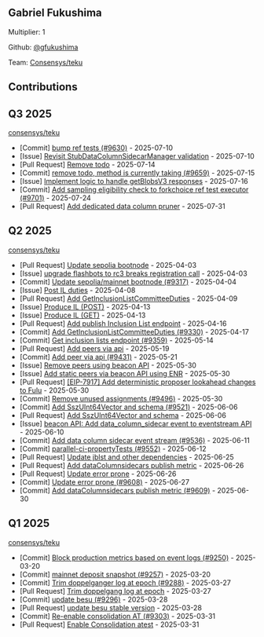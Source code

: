 
## Gabriel Fukushima
Multiplier: 1

Github: [@gfukushima](https://github.com/gfukushima)

Team: [Consensys/teku](https://github.com/Consensys/teku/pulls?q=author%3Agfukushima)

## Contributions

## Q3 2025


[consensys/teku](https://github.com/consensys/teku)
* [Commit] [bump ref tests (#9630)](https://github.com/Consensys/teku/commit/ff7c72232b68eed31dc1e9e264c58f56d5d1361f) - 2025-07-10
* [Issue] [Revisit StubDataColumnSidecarManager validation](https://github.com/Consensys/teku/issues/9652) - 2025-07-10
* [Pull Request] [Remove todo](https://github.com/Consensys/teku/pull/9659) - 2025-07-14
* [Commit] [remove todo, method is currently taking (#9659)](https://github.com/Consensys/teku/commit/6985a86829acb526356bcd7ec3c5f35366e6ff1d) - 2025-07-15
* [Issue] [Implement logic to handle getBlobsV3 responses](https://github.com/Consensys/teku/issues/9668) - 2025-07-16
* [Commit] [Add sampling eligibility check to forkchoice ref test executor (#9701)](https://github.com/Consensys/teku/commit/a4179d1f3e7a6cb4b5d6c4e316ddf66d6163c06e) - 2025-07-24
* [Pull Request] [Add dedicated data column pruner](https://github.com/Consensys/teku/pull/9733) - 2025-07-31
## Q2 2025


[consensys/teku](https://github.com/consensys/teku)
* [Pull Request] [Update sepolia bootnode](https://github.com/Consensys/teku/pull/9317) - 2025-04-03
* [Issue] [upgrade flashbots to rc3 breaks registration call](https://github.com/Consensys/teku/issues/9316) - 2025-04-03
* [Commit] [Update sepolia/mainnet bootnode (#9317)](https://github.com/Consensys/teku/commit/7c47c6918fe8f5d6aceb5229360f04773ed639b7) - 2025-04-04
* [Issue] [Post IL duties](https://github.com/Consensys/teku/issues/9326) - 2025-04-08
* [Pull Request] [Add GetInclusionListCommitteeDuties](https://github.com/Consensys/teku/pull/9330) - 2025-04-09
* [Issue] [Produce IL (POST)](https://github.com/Consensys/teku/issues/9346) - 2025-04-13
* [Issue] [Produce IL (GET)](https://github.com/Consensys/teku/issues/9345) - 2025-04-13
* [Pull Request] [Add publish Inclusion List endpoint](https://github.com/Consensys/teku/pull/9358) - 2025-04-16
* [Commit] [Add GetInclusionListCommitteeDuties (#9330)](https://github.com/Consensys/teku/commit/479d3256ba86a7ac76eb9746d28bbd7e850215fa) - 2025-04-17
* [Commit] [Get inclusion lists endpoint (#9359)](https://github.com/Consensys/teku/commit/924390c33e857ba13045a0d6f5bdca4628fac8f0) - 2025-05-14
* [Pull Request] [Add peers via api](https://github.com/Consensys/teku/pull/9431) - 2025-05-19
* [Commit] [Add peer via api (#9431)](https://github.com/Consensys/teku/commit/fdc1b8fc65a053c6556e9cdfa9633256105cb9a6) - 2025-05-21
* [Issue] [Remove peers using beacon API](https://github.com/Consensys/teku/issues/9503) - 2025-05-30
* [Issue] [Add static peers via beacon API using ENR](https://github.com/Consensys/teku/issues/9502) - 2025-05-30
* [Pull Request] [[EIP-7917] Add deterministic proposer lookahead changes to Fulu](https://github.com/Consensys/teku/pull/9501) - 2025-05-30
* [Commit] [Remove unused assignments (#9496)](https://github.com/Consensys/teku/commit/42568a5a50678a4a6bff24e8b587f4ee0c216f1f) - 2025-05-30
* [Commit] [Add SszUInt64Vector and schema (#9521)](https://github.com/Consensys/teku/commit/585add560037058e649d215d8a70f9031fd014f7) - 2025-06-06
* [Pull Request] [Add SszUInt64Vector and schema](https://github.com/Consensys/teku/pull/9521) - 2025-06-06
* [Issue] [beacon API: Add data_column_sidecar event to eventstream API](https://github.com/Consensys/teku/issues/9530) - 2025-06-10
* [Commit] [Add data column sidecar event stream (#9536)](https://github.com/Consensys/teku/commit/2aa29f3863e69e6ca381b7423a3ade0b78f9a374) - 2025-06-11
* [Commit] [parallel-ci-propertyTests (#9552)](https://github.com/Consensys/teku/commit/1e21b69d9b6264fdb8645bb8f4719279073ccfa9) - 2025-06-12
* [Pull Request] [Update jblst and other dependencies](https://github.com/Consensys/teku/pull/9601) - 2025-06-25
* [Pull Request] [Add dataColumnsidecars publish metric](https://github.com/Consensys/teku/pull/9609) - 2025-06-26
* [Pull Request] [Update error prone](https://github.com/Consensys/teku/pull/9608) - 2025-06-26
* [Commit] [Update error prone (#9608)](https://github.com/Consensys/teku/commit/6361c5cac0933dd87bf9800a615202fe4fc966c8) - 2025-06-27
* [Commit] [Add dataColumnsidecars publish metric (#9609)](https://github.com/Consensys/teku/commit/a7afac6ed2fd19dc3ec85767594951e82f53fd0d) - 2025-06-30
## Q1 2025

[consensys/teku](https://github.com/consensys/teku)
* [Commit] [Block production metrics based on event logs (#9250)](https://github.com/Consensys/teku/commit/f4e48c36032fba3d5270dffb7a8ff942f862033c) - 2025-03-20
* [Commit] [mainnet deposit snapshot (#9257)](https://github.com/Consensys/teku/commit/aace12cf6f0e541d6ef10b4f3da8fcb25cc02cbc) - 2025-03-20
* [Commit] [Trim doppelganger log at epoch (#9288)](https://github.com/Consensys/teku/commit/664995336b4aad61e1f24e149e220727b0e6a016) - 2025-03-27
* [Pull Request] [Trim doppelgang log at epoch](https://github.com/Consensys/teku/pull/9288) - 2025-03-27
* [Commit] [update besu (#9296)](https://github.com/Consensys/teku/commit/2823ba95f767a0a54e7cb0071c45ded6fc331665) - 2025-03-28
* [Pull Request] [update besu stable version](https://github.com/Consensys/teku/pull/9296) - 2025-03-28
* [Commit] [Re-enable consolidation AT  (#9303)](https://github.com/Consensys/teku/commit/d1784ba84f6fcb6a384def2b01a820f701e295c7) - 2025-03-31
* [Pull Request] [Enable Consolidation atest](https://github.com/Consensys/teku/pull/9303) - 2025-03-31
